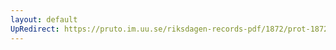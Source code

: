 ```yaml
---
layout: default
UpRedirect: https://pruto.im.uu.se/riksdagen-records-pdf/1872/prot-1872--fk--226.pdf
---
```

